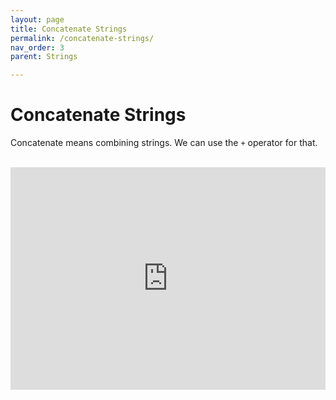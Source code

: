 ```yaml
---
layout: page
title: Concatenate Strings
permalink: /concatenate-strings/
nav_order: 3
parent: Strings

---
```

# Concatenate Strings
Concatenate means combining strings. We can use the `+` operator for that.
<br><br>

<iframe src="https://trinket.io/embed/python3/1f3a2fa3ae" width="100%" height="356" frameborder="0" marginwidth="0" marginheight="0" allowfullscreen></iframe>